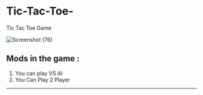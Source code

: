 # Tic-Tac-Toe-
 Tic Tac Toe Game

![Screenshot (76)](https://github.com/user-attachments/assets/4f97a6cb-26fe-494c-9b1c-79728f59bb63)

Mods in the game :
---------------------
1) You can play VS AI
2) You Can Play 2 Player
______________________________________________________________________________________________________
